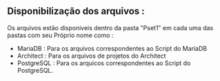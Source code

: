 ## Disponibilização dos arquivos :
Os arquivos estão disponiveis dentro da pasta "Pset1" em cada uma das pastas com seu Próprio nome como :
* MariaDB : Para os arquivos correspondentes ao Script do MariaDB
* Architect : Para os arquivos de projetos do Architect
* PostgreSQL : Para os arquicos correspondentes ao Script do PostgreSQL.

